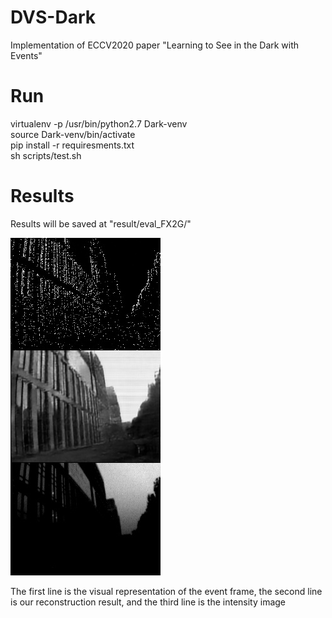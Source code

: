 # DVS-Dark

Implementation of ECCV2020 paper "Learning to See in the Dark with Events"
# Run

virtualenv -p /usr/bin/python2.7 Dark-venv \
source Dark-venv/bin/activate \
pip install -r requiresments.txt \
sh scripts/test.sh
# Results

Results will be saved at "result/eval_FX2G/"

![avatar](result/eval_FX2G/DAVIS240C-2018-11-26T16-51-05frame_000000.jpg)

The first line is the visual representation of the event frame, the second line is our reconstruction result, and the third line is the intensity image

